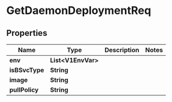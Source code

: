 

# GetDaemonDeploymentReq


## Properties

Name | Type | Description | Notes
------------ | ------------- | ------------- | -------------
**env** | **List&lt;V1EnvVar&gt;** |  | 
**isBSvcType** | **String** |  | 
**image** | **String** |  | 
**pullPolicy** | **String** |  | 



